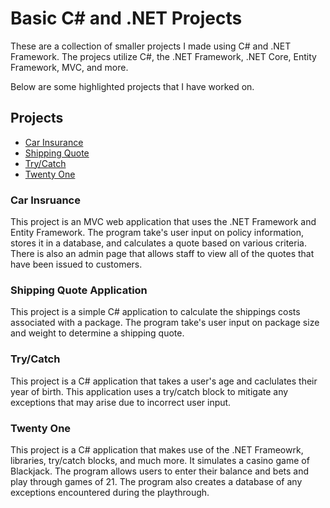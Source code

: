 ﻿# Basic C\# and .NET Projects
These are a collection of smaller projects I made using C# and .NET Framework. The projecs utilize C#, the .NET Framework, .NET Core, Entity Framework, MVC, and more. 

Below are some highlighted projects that I have worked on. 

## Projects
- [Car Insurance](https://github.com/jvelaz824/Tech-Academy-Basic-C-Projects/tree/main/CarInsurance)
- [Shipping Quote](https://github.com/jvelaz824/Tech-Academy-Basic-C-Projects/tree/main/Price%20Quote%20Application)
- [Try/Catch](https://github.com/jvelaz824/Tech-Academy-Basic-C-Projects/tree/main/TryCatch%20Assignment)
- [Twenty One](https://github.com/jvelaz824/Tech-Academy-Basic-C-Projects/tree/main/Twenty%20One)




### Car Insruance
This project is an MVC web application that uses the .NET Framework and Entity Framework. The program take's user input on policy information, stores it in a database, and calculates a quote based on various criteria. There is also an admin page that allows staff to view all of the quotes that have been issued to customers.

### Shipping Quote Application
This project is a simple C# application to calculate the shippings costs associated with a package. The program take's user input on package size and weight to determine a shipping quote. 

### Try/Catch
This project is a C# application that takes a user's age and caclulates their year of birth. This application uses a try/catch block to mitigate any exceptions that may arise due to incorrect user input. 

### Twenty One
This project is a C# application that makes use of the .NET Frameowrk, libraries, try/catch blocks, and much more. It simulates a casino game of Blackjack. The program allows users to enter their balance and bets and play through games of 21. The program also creates a database of any exceptions encountered during the playthrough. 
